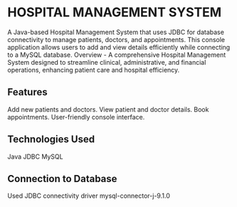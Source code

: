 # HOSPITAL MANAGEMENT SYSTEM
A Java-based Hospital Management System that uses JDBC for database connectivity to manage patients, doctors, and appointments. This console application allows users to add and view details efficiently while connecting to a MySQL database.
Overview -
A comprehensive Hospital Management System designed to streamline clinical, administrative, and financial operations, enhancing patient care and hospital efficiency.

## Features
  Add new patients and doctors.
  View patient and doctor details.
  Book appointments.
  User-friendly console interface.

## Technologies Used
  Java
  JDBC
  MySQL

## Connection to Database
 Used JDBC connectivity driver
 mysql-connector-j-9.1.0
